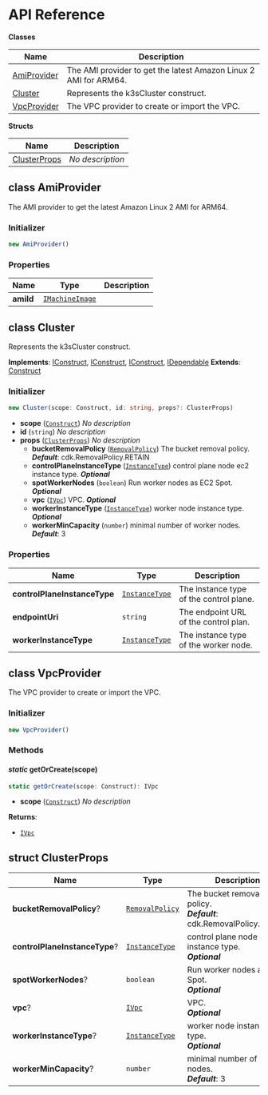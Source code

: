 # API Reference

**Classes**

Name|Description
----|-----------
[AmiProvider](#cdk-k3s-cluster-amiprovider)|The AMI provider to get the latest Amazon Linux 2 AMI for ARM64.
[Cluster](#cdk-k3s-cluster-cluster)|Represents the k3sCluster construct.
[VpcProvider](#cdk-k3s-cluster-vpcprovider)|The VPC provider to create or import the VPC.


**Structs**

Name|Description
----|-----------
[ClusterProps](#cdk-k3s-cluster-clusterprops)|*No description*



## class AmiProvider  <a id="cdk-k3s-cluster-amiprovider"></a>

The AMI provider to get the latest Amazon Linux 2 AMI for ARM64.


### Initializer




```ts
new AmiProvider()
```




### Properties


Name | Type | Description 
-----|------|-------------
**amiId** | <code>[IMachineImage](#aws-cdk-aws-ec2-imachineimage)</code> | <span></span>



## class Cluster  <a id="cdk-k3s-cluster-cluster"></a>

Represents the k3sCluster construct.

__Implements__: [IConstruct](#constructs-iconstruct), [IConstruct](#aws-cdk-core-iconstruct), [IConstruct](#constructs-iconstruct), [IDependable](#aws-cdk-core-idependable)
__Extends__: [Construct](#aws-cdk-core-construct)

### Initializer




```ts
new Cluster(scope: Construct, id: string, props?: ClusterProps)
```

* **scope** (<code>[Construct](#aws-cdk-core-construct)</code>)  *No description*
* **id** (<code>string</code>)  *No description*
* **props** (<code>[ClusterProps](#cdk-k3s-cluster-clusterprops)</code>)  *No description*
  * **bucketRemovalPolicy** (<code>[RemovalPolicy](#aws-cdk-core-removalpolicy)</code>)  The bucket removal policy. __*Default*__: cdk.RemovalPolicy.RETAIN
  * **controlPlaneInstanceType** (<code>[InstanceType](#aws-cdk-aws-ec2-instancetype)</code>)  control plane node ec2 instance type. __*Optional*__
  * **spotWorkerNodes** (<code>boolean</code>)  Run worker nodes as EC2 Spot. __*Optional*__
  * **vpc** (<code>[IVpc](#aws-cdk-aws-ec2-ivpc)</code>)  VPC. __*Optional*__
  * **workerInstanceType** (<code>[InstanceType](#aws-cdk-aws-ec2-instancetype)</code>)  worker node instance type. __*Optional*__
  * **workerMinCapacity** (<code>number</code>)  minimal number of worker nodes. __*Default*__: 3



### Properties


Name | Type | Description 
-----|------|-------------
**controlPlaneInstanceType** | <code>[InstanceType](#aws-cdk-aws-ec2-instancetype)</code> | The instance type of the control plane.
**endpointUri** | <code>string</code> | The endpoint URL of the control plan.
**workerInstanceType** | <code>[InstanceType](#aws-cdk-aws-ec2-instancetype)</code> | The instance type of the worker node.



## class VpcProvider  <a id="cdk-k3s-cluster-vpcprovider"></a>

The VPC provider to create or import the VPC.


### Initializer




```ts
new VpcProvider()
```



### Methods


#### *static* getOrCreate(scope) <a id="cdk-k3s-cluster-vpcprovider-getorcreate"></a>



```ts
static getOrCreate(scope: Construct): IVpc
```

* **scope** (<code>[Construct](#aws-cdk-core-construct)</code>)  *No description*

__Returns__:
* <code>[IVpc](#aws-cdk-aws-ec2-ivpc)</code>



## struct ClusterProps  <a id="cdk-k3s-cluster-clusterprops"></a>






Name | Type | Description 
-----|------|-------------
**bucketRemovalPolicy**? | <code>[RemovalPolicy](#aws-cdk-core-removalpolicy)</code> | The bucket removal policy.<br/>__*Default*__: cdk.RemovalPolicy.RETAIN
**controlPlaneInstanceType**? | <code>[InstanceType](#aws-cdk-aws-ec2-instancetype)</code> | control plane node ec2 instance type.<br/>__*Optional*__
**spotWorkerNodes**? | <code>boolean</code> | Run worker nodes as EC2 Spot.<br/>__*Optional*__
**vpc**? | <code>[IVpc](#aws-cdk-aws-ec2-ivpc)</code> | VPC.<br/>__*Optional*__
**workerInstanceType**? | <code>[InstanceType](#aws-cdk-aws-ec2-instancetype)</code> | worker node instance type.<br/>__*Optional*__
**workerMinCapacity**? | <code>number</code> | minimal number of worker nodes.<br/>__*Default*__: 3



